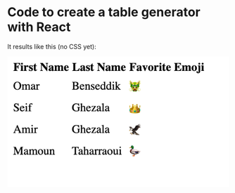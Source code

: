 # Code to create a table generator with React

It results like this (no CSS yet):

![Screenshot](screenshot-table.png)
